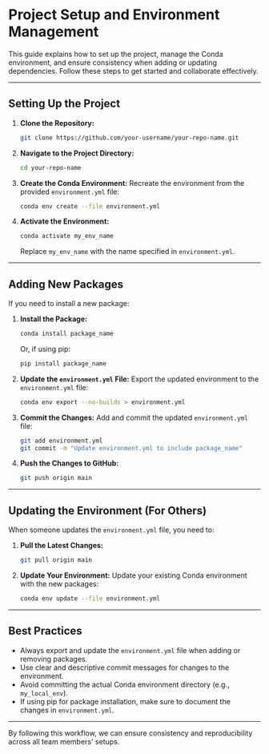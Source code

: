 # Project Setup and Environment Management

This guide explains how to set up the project, manage the Conda environment, and ensure consistency when adding or updating dependencies. Follow these steps to get started and collaborate effectively.

---

## Setting Up the Project

1. **Clone the Repository:**
   ```bash
   git clone https://github.com/your-username/your-repo-name.git
   ```

2. **Navigate to the Project Directory:**
   ```bash
   cd your-repo-name
   ```

3. **Create the Conda Environment:**
   Recreate the environment from the provided `environment.yml` file:
   ```bash
   conda env create --file environment.yml
   ```

4. **Activate the Environment:**
   ```bash
   conda activate my_env_name
   ```
   Replace `my_env_name` with the name specified in `environment.yml`.

---

## Adding New Packages

If you need to install a new package:

1. **Install the Package:**
   ```bash
   conda install package_name
   ```
   Or, if using pip:
   ```bash
   pip install package_name
   ```

2. **Update the `environment.yml` File:**
   Export the updated environment to the `environment.yml` file:
   ```bash
   conda env export --no-builds > environment.yml
   ```

3. **Commit the Changes:**
   Add and commit the updated `environment.yml` file:
   ```bash
   git add environment.yml
   git commit -m "Update environment.yml to include package_name"
   ```

4. **Push the Changes to GitHub:**
   ```bash
   git push origin main
   ```

---

## Updating the Environment (For Others)

When someone updates the `environment.yml` file, you need to:

1. **Pull the Latest Changes:**
   ```bash
   git pull origin main
   ```

2. **Update Your Environment:**
   Update your existing Conda environment with the new packages:
   ```bash
   conda env update --file environment.yml
   ```

---

## Best Practices

- Always export and update the `environment.yml` file when adding or removing packages.
- Use clear and descriptive commit messages for changes to the environment.
- Avoid committing the actual Conda environment directory (e.g., `my_local_env`).
- If using pip for package installation, make sure to document the changes in `environment.yml`.

---

By following this workflow, we can ensure consistency and reproducibility across all team members' setups.
